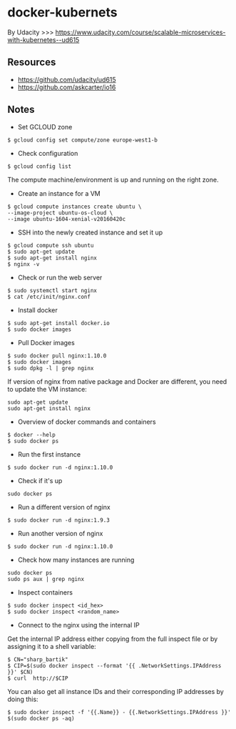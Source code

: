 # docker-kubernets
By Udacity >>> https://www.udacity.com/course/scalable-microservices-with-kubernetes--ud615

## Resources

* https://github.com/udacity/ud615
* https://github.com/askcarter/io16

## Notes

* Set GCLOUD zone
```
$ gcloud config set compute/zone europe-west1-b
```

* Check configuration
```
$ gcloud config list
```

The compute machine/environment is up and running on the right zone.

* Create an instance for a VM
``` 
$ gcloud compute instances create ubuntu \
--image-project ubuntu-os-cloud \
--image ubuntu-1604-xenial-v20160420c
```

* SSH into the newly created instance and set it up
```
$ gcloud compute ssh ubuntu
$ sudo apt-get update
$ sudo apt-get install nginx
$ nginx -v
```

* Check or run the web server
```
$ sudo systemctl start nginx
$ cat /etc/init/nginx.conf
```

* Install docker
```
$ sudo apt-get install docker.io
$ sudo docker images
```

* Pull Docker images
```
$ sudo docker pull nginx:1.10.0
$ sudo docker images
$ sudo dpkg -l | grep nginx
```
If version of nginx from native package and Docker are different, you need to update the VM instance:
```
sudo apt-get update
sudo apt-get install nginx
```

* Overview of docker commands and containers
```
$ docker --help
$ sudo docker ps
```

* Run the first instance
```
$ sudo docker run -d nginx:1.10.0
```

* Check if it's up
```
sudo docker ps
```

* Run a different version of nginx
```
$ sudo docker run -d nginx:1.9.3
```

* Run another version of nginx
```
$ sudo docker run -d nginx:1.10.0
```

* Check how many instances are running
```
sudo docker ps
sudo ps aux | grep nginx
```

* Inspect containers
```
$ sudo docker inspect <id_hex>
$ sudo docker inspect <random_name>
```

* Connect to the nginx using the internal IP

Get the internal IP address either copying from the full inspect file or by assigning it to a shell variable:
```
$ CN="sharp_bartik"
$ CIP=$(sudo docker inspect --format '{{ .NetworkSettings.IPAddress }}' $CN)
$ curl  http://$CIP
```
You can also get all instance IDs and their corresponding IP addresses by doing this:

```
$ sudo docker inspect -f '{{.Name}} - {{.NetworkSettings.IPAddress }}' $(sudo docker ps -aq)
```


